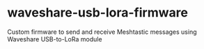# waveshare-usb-lora-firmware
Custom firmware to send and receive Meshtastic messages using Waveshare USB-to-LoRa module

